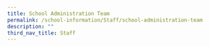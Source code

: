 ```yaml
---
title: School Administration Team
permalink: /school-information/Staff/school-administration-team
description: ""
third_nav_title: Staff
---
```

